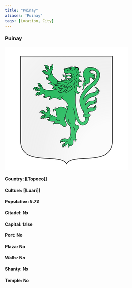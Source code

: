 ```yaml
---
title: "Puinay"
aliases: "Puinay"
tags: [Location, City]
---
```

### Puinay
![](attachment/7447b82155557330d60713d7d4146e28.svg)

#### Country: [[Topoco]]

#### Culture: [[Luari]]

#### Population: 5.73

#### Citadel: No

#### Capital: false

#### Port: No

#### Plaza: No

#### Walls: No

#### Shanty: No

#### Temple: No

